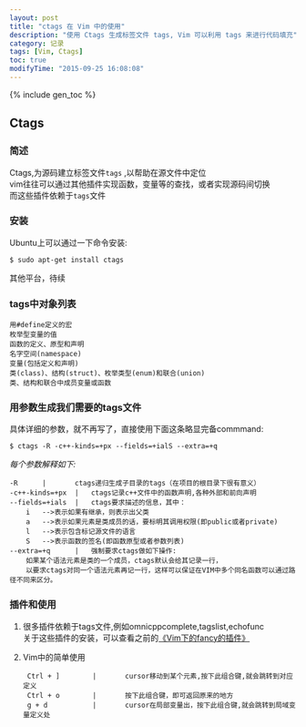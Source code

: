 ```yaml
---
layout: post
title: "ctags 在 Vim 中的使用"
description: "使用 Ctags 生成标签文件 tags, Vim 可以利用 tags 来进行代码填充"
category: 记录
tags: [Vim, Ctags]
toc: true
modifyTime: "2015-09-25 16:08:08"
---
```


{% include gen_toc %}

## Ctags

### 简述

Ctags,为源码建立标签文件`tags` ,以帮助在源文件中定位   
vim往往可以通过其他插件实现函数，变量等的查找，或者实现源码间切换  
而这些插件依赖于`tags`文件  

### 安装 

Ubuntu上可以通过一下命令安装:  

	$ sudo apt-get install ctags  

其他平台，待续   

### tags中对象列表  

	用#define定义的宏  
	枚举型变量的值  
	函数的定义、原型和声明  
	名字空间(namespace)  
	变量(包括定义和声明)  
	类(class)、结构(struct)、枚举类型(enum)和联合(union)  
	类、结构和联合中成员变量或函数  

### 用参数生成我们需要的tags文件　　

具体详细的参数，就不再写了，直接使用下面这条略显完备commmand:  

	$ ctags -R -c++-kinds=+px --fields=+ialS --extra=+q

*每个参数解释如下:*  

	-R		|		ctags递归生成子目录的tags（在项目的根目录下很有意义）  
	-c++-kinds=+px	|	ctags记录c++文件中的函数声明,各种外部和前向声明  
	--fields=+ials	|	ctags要求描述的信息，其中：　　
		i	-->表示如果有继承，则表示出父类  
		a	-->表示如果元素是类成员的话，要标明其调用权限(即public或者private)  
		l	-->表示包含标记源文件的语言  
		S	-->表示函数的签名(即函数原型或者参数列表)  
	--extra=+q		|	强制要求ctags做如下操作:  
		如果某个语法元素是类的一个成员，ctags默认会给其记录一行，
		以要求ctags对同一个语法元素再记一行，这样可以保证在VIM中多个同名函数可以通过路径不同来区分。

### 插件和使用  

1. 很多插件依赖于tags文件,例如omnicppcomplete,tagslist,echofunc  
关于这些插件的安装，可以查看之前的[《Vim下的fancy的插件》][vim-some-plugins]  

2. Vim中的简单使用  

		Ctrl + ]		|		cursor移动到某个元素,按下此组合键,就会跳转到对应定义  
		Ctrl + o		|		按下此组合键，即可返回原来的地方  
		g + d			|		cursor在局部变量出，按下此组合键,就会跳转到局域变量定义处  

[vim-some-plugins]:/记录/2014/06/02/vim-some-plugins/ "Vim下的fancy的插件"  

